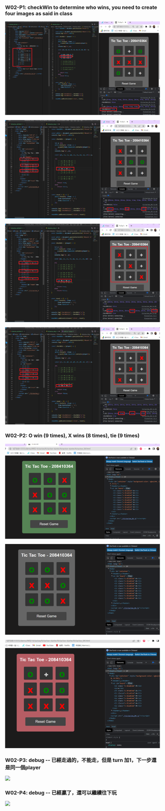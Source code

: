 ###  W02-P1: checkWin to determine who wins, you need to create four images as said in class 
  
  
![](w02-p1-1.png ) 
  
![](w02-p1-2.png ) 
  
![](w02-p1-3.png ) 
  
![](w02-p1-4.png )
  
###  W02-P2: O win (9 times), X wins (8 times), tie (9 times) 
  
  
![](w02-p2-1.png ) 
  
![](w02-p2-2.png ) 
  
![](w02-p2-3.png )
  
  
  
###  W02-P3: debug -- 已經走過的，不能走，但是 turn 加1，下一步還是同一個player
  
  
![](w02-p3.png )
  
###  W02-P4: debug -- 已經贏了，還可以繼續往下玩
  
  
![](w02-p4.png )
  